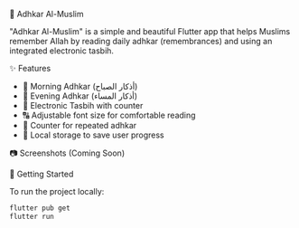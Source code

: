  📱 Adhkar Al-Muslim

"Adhkar Al-Muslim" is a simple and beautiful Flutter app that helps Muslims remember Allah by reading daily adhkar (remembrances) and using an integrated electronic tasbih.

✨ Features

- 🌅 Morning Adhkar (أذكار الصباح)
- 🌙 Evening Adhkar (أذكار المساء)
- 📿 Electronic Tasbih with counter
- 🔠 Adjustable font size for comfortable reading
- 🔢 Counter for repeated adhkar
- 💾 Local storage to save user progress

📷 Screenshots (Coming Soon)


🚀 Getting Started

To run the project locally:
```bash
flutter pub get
flutter run
